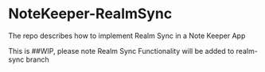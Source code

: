 # NoteKeeper-RealmSync
The repo describes how to implement Realm Sync in a Note Keeper App

This is ##WIP, please note Realm Sync Functionality will be added to realm-sync branch
